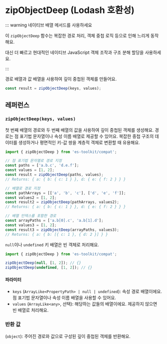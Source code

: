 # zipObjectDeep (Lodash 호환성)

::: warning 네이티브 배열 메서드를 사용하세요

이 `zipObjectDeep` 함수는 복잡한 경로 처리, 객체 중첩 로직 등으로 인해 느리게 동작해요.

대신 더 빠르고 현대적인 네이티브 JavaScript 객체 조작과 구조 분해 할당을 사용하세요.

:::

경로 배열과 값 배열을 사용하여 깊이 중첩된 객체를 만들어요.

```typescript
const result = zipObjectDeep(keys, values);
```

## 레퍼런스

### `zipObjectDeep(keys, values)`

첫 번째 배열의 경로와 두 번째 배열의 값을 사용하여 깊이 중첩된 객체를 생성해요. 경로는 점 표기법 문자열이나 속성 이름 배열로 제공할 수 있어요. 복잡한 중첩 구조의 데이터를 생성하거나 평면적인 키-값 쌍을 계층적 객체로 변환할 때 유용해요.

```typescript
import { zipObjectDeep } from 'es-toolkit/compat';

// 점 표기법 문자열로 경로 지정
const paths = ['a.b.c', 'd.e.f'];
const values = [1, 2];
const result = zipObjectDeep(paths, values);
// Returns: { a: { b: { c: 1 } }, d: { e: { f: 2 } } }

// 배열로 경로 지정
const pathArrays = [['a', 'b', 'c'], ['d', 'e', 'f']];
const values2 = [1, 2];
const result2 = zipObjectDeep(pathArrays, values2);
// Returns: { a: { b: { c: 1 } }, d: { e: { f: 2 } } }

// 배열 인덱스를 포함한 경로
const arrayPaths = ['a.b[0].c', 'a.b[1].d'];
const values3 = [1, 2];
const result3 = zipObjectDeep(arrayPaths, values3);
// Returns: { a: { b: [{ c: 1 }, { d: 2 }] } }
```

`null`이나 `undefined` 키 배열은 빈 객체로 처리해요.

```typescript
import { zipObjectDeep } from 'es-toolkit/compat';

zipObjectDeep(null, [1, 2]); // {}
zipObjectDeep(undefined, [1, 2]); // {}
```

#### 파라미터

- `keys` (`ArrayLike<PropertyPath> | null | undefined`): 속성 경로 배열이에요. 점 표기법 문자열이나 속성 이름 배열을 사용할 수 있어요.
- `values` (`ArrayLike<any>`, 선택): 해당하는 값들의 배열이에요. 제공하지 않으면 빈 배열로 처리해요.

### 반환 값

(`object`): 주어진 경로와 값으로 구성된 깊이 중첩된 객체를 반환해요.
